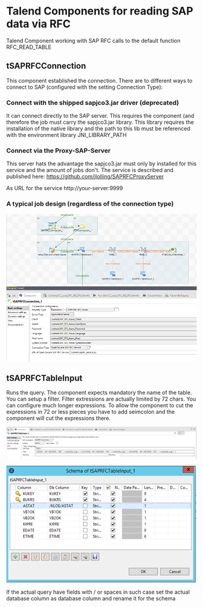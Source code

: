 # Talend Components for reading SAP data via RFC
Talend Component working with SAP RFC calls to the default function RFC_READ_TABLE

## tSAPRFCConnection
This component established the connection. There are to different ways to connect to SAP (configured with the setting Connection Type):

### Connect with the shipped sapjco3.jar driver (deprecated)
It can connect directly to the SAP server. This requires the component (and therefore the job must carry the sapjco3.jar library.
This library requires the installation of the native library and the path to this lib must be referenced with the environment library JNI_LIBRARY_PATH

### Connect via the Proxy-SAP-Server
This server hats the advantage the sapjco3.jar must only by installed for this service and the amount of jobs don't.
The service is described and published here: https://github.com/jlolling/SAPRFCProxyServer

As URL for the service http://your-server:9999


### A typical job design (regardless of the connection type)
![Job here the connection components](https://github.com/jlolling/talendcomp_tSAPRFC/blob/master/doc/tSAPRFC_real_live_job_design.png)

## tSAPRFCTableInput

Runs the query.
The component expects mandatory the name of the table.
You can setup a filter.
Filter extressions are actually limited by 72 chars. You can configure much longer expressions. 
To allow the component to cut the expressions in 72 or less pieces you have to add seimcolon and the component will cut the expressions there.

![Job here the input component](https://github.com/jlolling/talendcomp_tSAPRFC/blob/master/doc/tSAPRFCTableInput_real_live_job_design.png)

![Job here the input component schema](https://github.com/jlolling/talendcomp_tSAPRFC/blob/master/doc/tSAPRFCTableInput_schema.png)

If the actual query have fields with / or spaces in such case set the actual database column as database column and rename it for the schema 



